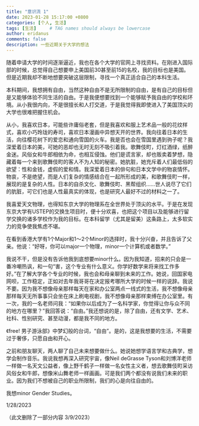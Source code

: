 ```yaml
---
title: "意识流 1"
date: 2023-01-28 15:17:00 +0800
categories: [个人, 生活]
tags: [生活]     # TAG names should always be lowercase
author: eridanus
comments: false
description: 一些近期关于大学的想法
---
```


随着申请大学的时间逐渐逼近，我也在各个大学的官网上寻找资料。在刚进入国际部的时候，总觉得自己想要申上美国前30甚至前15的名校，我的目标也是美国。但是近期我却不断地想要突破这层限制，寻找一个真正适合自己的本科生活。

本科期间，我想拥有自由，当然这种自由不是无所限制的自由，是有自己的目标但是又能够体验不同生活的自由。于是我便想要找到一个能够赋予我自由的学校和环境。从小我很内向，不是很擅长和人打交道，于是我觉得我即使进入了美国顶尖的大学也很难把握住机会。

从小，我喜欢日本，可能些许庸俗老套，但是我喜欢和服上艺术品一般的花纹样式，喜欢小巧玲珑的寿司，喜欢日本漫画中异想天开的世界。我向往着日本的生活，向往樱花树下的爱恋和通向雪国的火车。我是否也会在雪国里遇到驹子呢？我深爱着日本的美，可她的恶却也无时无刻不吸引着我。歌舞伎町，灯红酒绿，纸醉金迷。风俗女和牛郎相依为命，也相互侵蚀。他们是谎言家，却也贩卖着梦想，隐藏着每一个来到歌舞伎町的客人不为人知的秘密。她肮脏，她充斥着人们最低俗的欲望：性和金钱，虚假的爱和情。我深爱着日本的俳句和日本文学中的物哀情怀。物哀，不是绝望，而是人们复杂的情感结合在一起所形成的美，和歌舞伎町一样，展现的是复杂的人性。日本的自杀文化、歌舞伎町、黑帮组织……世人说尽了它们的肮脏，可它们也是人性最真实的体现，也是研究人最好不过的材料之一了。

我喜爱天文物理，也得知东京大学的物理系在全世界处于顶尖的水平。于是在发现东京大学有USTEP的交换生项目时，便十分欢喜，也把这个项目以及能够进行留学交换的诸多学校作为我的目标。在本科留学（尤其是留美）这条路上，太多软实力的竞争使我焦虑不堪。

在看到香港大学有1个Major和1～2个Minor的选择时，我十分兴奋，并且告诉了父亲。他说：“好呀，你可以major一个物理，minor一个计算机或者数学。”

我说不干，但是没有告诉他我到底想要minor什么。因为我知道，招来的只会是一番冷嘲热讽，和一句“害，这个专业有什么意义。你学好数学来将来找工作多好。”在了解大学各个专业的时候，我也会和母亲聊到未来的工作。她说，回国家电网呗，工作稳定，正如对去年我哥哥在决定报考哪所大学的时候一样的说辞。我说不要。因为我不想像母亲那样每天在家和办公室两点一线式的生活，我不想像母亲那样每天无所事事只会坐在床上刷电视剧，我不想像母亲那样束缚在办公室里。有一次，我的一名老师问我：“如果你以后成为了一名科学家，你觉得让你与众不同的地方在哪里？”我回答说：“自由。”我还想说的是，除了自由，还有文学、艺术、社科、性别研究、甚至动漫，都是我不同的地方。

《free! 男子游泳部》中梦幻般的台词，“自由”。是的，这是我想要的生活，不需要过于奢侈，只愿自由和开心。

之前和朋友聊天，两人聊了自己未来想要做什么。她说她想学语言学和古典学，想学会制作音乐。我说我想再深入研究宇宙，像Neil deGrasse Tyson和刘博洋老师一样做一名天文公益者，像上野千鹤子一样做一名女性主义者，想去歌舞伎町采访风俗女和牛郎，想像米山舞老师一样画画。可是我们两个都没有说我们未来的职业。因为我们不想被自己的职业所限制，我们的心是向往自由的。

我想minor Gender Studies。

1/28/2023

（此文删除了一部分内容 3/9/2023）
